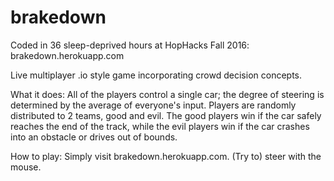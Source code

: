 # brakedown
Coded in 36 sleep-deprived hours at HopHacks Fall 2016: brakedown.herokuapp.com

Live multiplayer .io style game incorporating crowd decision concepts.

What it does:
All of the players control a single car; the degree of steering is determined by the average of everyone's input. Players are randomly distributed to 2 teams, good and evil. The good players win if the car safely reaches the end of the track, while the evil players win if the car crashes into an obstacle or drives out of bounds.

How to play:
Simply visit brakedown.herokuapp.com. (Try to) steer with the mouse.
